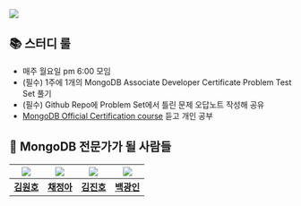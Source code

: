 <img src="https://capsule-render.vercel.app/api?type=soft&height=300&color=gradient&text=Let's%20get%20a%20MongoDB%20certification!&reversal=false&fontSize=40&animation=twinkling" />


## 📚 스터디 룰
- 매주 월요일 pm 6:00 모임
- (필수) 1주에 1개의 MongoDB Associate Developer Certificate Problem Test Set 풀기
- (필수) Github Repo에 Problem Set에서 틀린 문제 오답노트 작성해 공유
- [MongoDB Official Certification course](https://learn.mongodb.com/learning-paths/mongodb-nodejs-developer-path) 듣고 개인 공부

## 🤼 MongoDB 전문가가 될 사람들
| <img src="https://avatars.githubusercontent.com/u/5876149?v=4" /> | <img src="https://github.com/user-attachments/assets/f22a88f1-2ce6-4a72-994b-f15e363848db" /> | <img src="https://github.com/user-attachments/assets/db9fcf53-5c4a-4308-bdc2-c9b69a1320b8" /> | <img src="https://github.com/user-attachments/assets/db9fcf53-5c4a-4308-bdc2-c9b69a1320b8" /> | 
| --- | --- | --- | --- | 
| **[김원호](https://github.com/gitdog01)** | **[채정아](https://github.com/jokj624)** |**[김진호](https://github.com/reach0908)** | **[백광인](https://github.com/RookieAND)** | 

